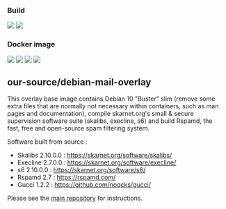 ### Build

[![](https://travis-ci.org/our-source/debian-mail-overlay.svg?branch=master)](https://travis-ci.org/our-source/debian-mail-overlay) [![](https://images.microbadger.com/badges/version/oursource/debian-mail-overlay:latest.svg)](https://microbadger.com/images/oursource/debian-mail-overlay:latest)

### Docker image

[![](https://images.microbadger.com/badges/image/oursource/debian-mail-overlay:latest.svg)](https://microbadger.com/images/oursource/debian-mail-overlay:latest) [![](https://img.shields.io/docker/automated/oursource/debian-mail-overlay.svg)](https://hub.docker.com/r/oursource/debian-mail-overlay/builds/) [![](https://img.shields.io/docker/pulls/oursource/debian-mail-overlay.svg)](https://hub.docker.com/r/oursource/debian-mail-overlay/) [![](https://img.shields.io/docker/stars/oursource/debian-mail-overlay.svg)](https://hub.docker.com/r/oursource/debian-mail-overlay/)

## our-source/debian-mail-overlay

This overlay base image contains Debian 10 "Buster" slim (remove some extra files that are normally not necessary within containers, such as man pages and documentation), compile skarnet.org's small & secure supervision software suite (skalibs, execline, s6) and build Rspamd, the fast, free and open-source spam filtering system.

Software built from source :

* Skalibs 2.10.0.0 : <https://skarnet.org/software/skalibs/>
* Execline 2.7.0.0 : <https://skarnet.org/software/execline/>
* s6 2.10.0.0 : <https://skarnet.org/software/s6/>
* Rspamd 2.7 : <https://rspamd.com/>
* Gucci 1.2.2 : <https://github.com/noqcks/gucci/>

Please see the [main repository](https://github.com/our-source/mailserver) for instructions.

